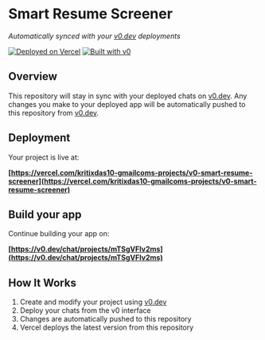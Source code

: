 # Smart Resume Screener

*Automatically synced with your [v0.dev](https://v0.dev) deployments*

[![Deployed on Vercel](https://img.shields.io/badge/Deployed%20on-Vercel-black?style=for-the-badge&logo=vercel)](https://vercel.com/kritixdas10-gmailcoms-projects/v0-smart-resume-screener)
[![Built with v0](https://img.shields.io/badge/Built%20with-v0.dev-black?style=for-the-badge)](https://v0.dev/chat/projects/mTSgVFIv2ms)

## Overview

This repository will stay in sync with your deployed chats on [v0.dev](https://v0.dev).
Any changes you make to your deployed app will be automatically pushed to this repository from [v0.dev](https://v0.dev).

## Deployment

Your project is live at:

**[https://vercel.com/kritixdas10-gmailcoms-projects/v0-smart-resume-screener](https://vercel.com/kritixdas10-gmailcoms-projects/v0-smart-resume-screener)**

## Build your app

Continue building your app on:

**[https://v0.dev/chat/projects/mTSgVFIv2ms](https://v0.dev/chat/projects/mTSgVFIv2ms)**

## How It Works

1. Create and modify your project using [v0.dev](https://v0.dev)
2. Deploy your chats from the v0 interface
3. Changes are automatically pushed to this repository
4. Vercel deploys the latest version from this repository